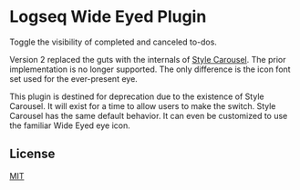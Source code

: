 # Logseq Wide Eyed Plugin

Toggle the visibility of completed and canceled to-dos.

Version 2 replaced the guts with the internals of [Style Carousel](https://github.com/mlanza/logseq-style-carousel).  The prior implementation is no longer supported.  The only difference is the icon font set used for the ever-present eye.

This plugin is destined for deprecation due to the existence of Style Carousel.  It will exist for a time to allow users to make the switch.  Style Carousel has the same default behavior.  It can even be customized to use the familiar Wide Eyed eye icon.

## License
[MIT](./LICENSE.md)

